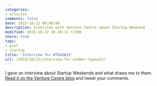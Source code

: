 ```yaml
---
categories:
- articles
comments: false
date: 2015-10-22 00:00:00
description: Interview with Venture Centre about Startup Weekend
modified: 2015-10-22 10:18:11 +1300
share: true
tags:
- post
- startup
title: 'Interview for #TGASW15'
url: /2015/10/22/interview-for-number-tgasw15/
---
```


I gave an interview about Startup Weekends and what draws me to them.
[Read it on the Venture Centre blog](http://venturecentre.co.nz/blog/startup-weekend/item/108-i-ve-just-had-a-life-changing-experience-tgasw15) and tweet your comments.
